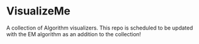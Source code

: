# VisualizeMe
A collection of Algorithm visualizers.
This repo is scheduled to be updated with the EM algorithm as an addition to the collection!
